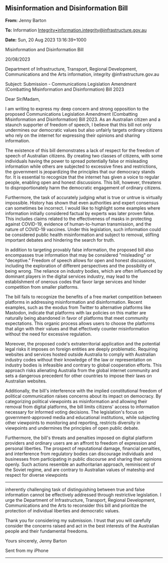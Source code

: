 ## Misinformation and Disinformation Bill

**From:** Jenny Barton

**To:** Information [Integrity•<information.integrity@infrastructure.gov.au>](mailto:information.integrity@infrastructure.gov.au)

**Date:** Sun, 20 Aug 2023 13:16:39+1000

Misinformation and Disinformation Bill

20/08/2023

Department of Infrastructure, Transport, Regional Development, Communications and the Arts
information, integrity @infrastructure.gov.au

Subject: Submission       - Communications Legislation Amendment (Combatting Misinformation and Disinformation) Bill 2023

Dear Sir/Madam,

I am writing to express my deep concern and strong opposition to the proposed Communications Legislation Amendment
(Combatting Misinformation and Disinformation) Bill 2023. As an Australian citizen and a staunch supporter of freedom of
speech, I believe that this bill not only undermines our democratic values but also unfairly targets ordinary citizens who rely
on the internet for expressing their opinions and sharing information.

The existence of this bill demonstrates a lack of respect for the freedom of speech of Australian citizens. By creating two
classes of citizens, with some individuals having the power to spread potentially false or misleading information while others
are subjected to excessive fines and restrictions, the government is jeopardizing the principles that our democracy stands for.
It is essential to recognize that the internet has given a voice to regular people, enabling open and honest discussions. This
bill, however, threatens to disproportionately harm the democratic engagement of ordinary citizens.

Furthermore, the task of accurately judging what is true or untrue is virtually impossible. History has shown that even
authorities and expert consensus can sometimes be incorrect. I would like to highlight some examples where information
initially considered factual by experts was later proven false. This includes claims related to the effectiveness of masks in
protecting against COVID-19, evidence of human-to-human transmission, and the nature of COVID-19 vaccines. Under this
legislation, such information could be considered public health misinformation and subject to removal, stifling important
debates and hindering the search for truth.

In addition to targeting provably false information, the proposed bill also encompasses true information that may be
considered "misleading" or "deceptive." Freedom of speech allows for open and honest discussions, including the
exploration of different perspectives and the possibility of being wrong. The reliance on industry bodies, which are often
influenced by dominant players in the digital services industry, may lead to the establishment of onerous codes that favor
large services and hinder competition from smaller platforms.

The bill fails to recognize the benefits of a free market competition between platforms in addressing misinformation and
disinformation. Recent examples, such as the exodus from Twitter to alternative platforms like Mastodon, indicate that
platforms with lax policies on this matter are naturally being abandoned in favor of platforms that meet community
expectations. This organic process allows users to choose the platforms that align with their values and that effectively
counter misinformation without the need for excessive regulation.

Moreover, the proposed code's extraterritorial application and the potential legal risks it imposes on foreign entities are
deeply problematic. Requiring websites and services hosted outside Australia to comply with Australian industry codes
without their knowledge of the law or representation on industry bodies is infeasible and contrary to global cooperation
efforts. This approach risks alienating Australia from the global internet community and sets a dangerous precedent for other
countries to impose their laws on Australian websites.

Additionally, the bill's interference with the implied constitutional freedom of political communication raises concerns about
its impact on democracy. By categorizing political viewpoints as misinformation and allowing their removal from digital
platforms, the bill limits citizens' access to information necessary for informed voting decisions. The legislation's focus on
government-approved media and educational institutions, while subjecting other viewpoints to monitoring and reporting,
restricts diversity in viewpoints and undermines the principles of open public debate.

Furthermore, the bill's threats and penalties imposed on digital platform providers and ordinary users are an affront to
freedom of expression and personal liberties. The prospect of reputational damage, financial penalties, and interference from
regulatory bodies can discourage individuals and businesses from participating in public discourse and sharing their opinions
openly. Such actions resemble an authoritarian approach, reminiscent of the Soviet regime, and are contrary to Australian
values of mateship and respect for diverse viewpoints


-----

inherently challenging task of distinguishing between true and false information cannot be effectively addressed through
restrictive legislation. I urge the Department of Infrastructure, Transport, Regional Development, Communications and the
Arts to reconsider this bill and prioritize the protection of individual liberties and democratic values.

Thank you for considering my submission. I trust that you will carefully consider the concerns raised and act in the best
interests of the Australian people and their fundamental freedoms.

Yours sincerely,
Jenny Barton

Sent from my iPhone


-----

